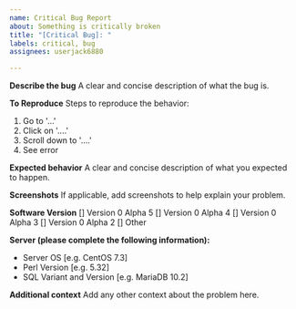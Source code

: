 ```yaml
---
name: Critical Bug Report
about: Something is critically broken
title: "[Critical Bug]: "
labels: critical, bug
assignees: userjack6880

---
```


**Describe the bug**
A clear and concise description of what the bug is.

**To Reproduce**
Steps to reproduce the behavior:
1. Go to '...'
2. Click on '....'
3. Scroll down to '....'
4. See error

**Expected behavior**
A clear and concise description of what you expected to happen.

**Screenshots**
If applicable, add screenshots to help explain your problem.

**Software Version**
[] Version 0 Alpha 5
[] Version 0 Alpha 4
[] Version 0 Alpha 3
[] Version 0 Alpha 2
[] Other

**Server (please complete the following information):**
- Server OS [e.g. CentOS 7.3]
- Perl Version [e.g. 5.32]
- SQL Variant and Version [e.g. MariaDB 10.2]

**Additional context**
Add any other context about the problem here.